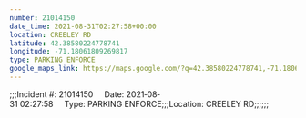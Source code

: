 ```yaml
---
number: 21014150
date_time: 2021-08-31T02:27:58+00:00
location: CREELEY RD
latitude: 42.38580224778741
longitude: -71.18061809269817
type: PARKING ENFORCE
google_maps_link: https://maps.google.com/?q=42.38580224778741,-71.18061809269817
---
```


;;;Incident #: 21014150     Date: 2021‐08‐31 02:27:58     Type: PARKING ENFORCE;;;Location: CREELEY RD;;;;;;

